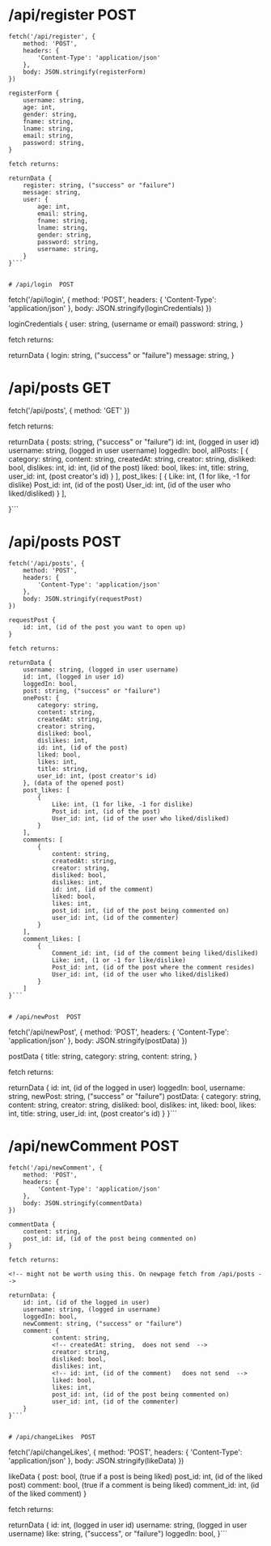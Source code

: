# /api/register  POST
```
fetch('/api/register', {
    method: 'POST',
    headers: {
        'Content-Type': 'application/json'
    },
    body: JSON.stringify(registerForm)
})

registerForm {
    username: string,
    age: int,
    gender: string,
    fname: string,
    lname: string,
    email: string,
    password: string,
}

fetch returns:

returnData {
    register: string, ("success" or "failure")
    message: string,
    user: {
        age: int,
        email: string,
        fname: string,
        lname: string,
        gender: string,
        password: string,
        username: string,
    }
}```


# /api/login  POST
```
fetch('/api/login', {
    method: 'POST',
    headers: {
        'Content-Type': 'application/json'
    },
    body: JSON.stringify(loginCredentials)
})

loginCredentials {
    user: string, (username or email)
    password: string,
}

fetch returns:

returnData {
    login: string, ("success" or "failure")
    message: string,
}


# /api/posts  GET

fetch('/api/posts', {
    method: 'GET'
})

fetch returns:

returnData {
    posts: string, ("success" or "failure")
    id: int, (logged in user id)
    username: string, (logged in user username)
    loggedIn: bool,
    allPosts: [
        {
            category: string,
            content: string,
            createdAt: string,
            creator: string,
            disliked: bool,
            dislikes: int,
            id: int, (id of the post)
            liked: bool,
            likes: int,
            title: string,
            user_id: int, (post creator's id)
        }
    ],
    post_likes: [
        {
            Like: int, (1 for like, -1 for dislike)
            Post_id: int, (id of the post)
            User_id: int, (id of the user who liked/disliked)
        }
    ],
    
}```


# /api/posts  POST
```
fetch('/api/posts', {
    method: 'POST',
    headers: {
        'Content-Type': 'application/json'
    },
    body: JSON.stringify(requestPost)
})

requestPost {
    id: int, (id of the post you want to open up)
}

fetch returns:

returnData {
    username: string, (logged in user username)
    id: int, (logged in user id)
    loggedIn: bool,
    post: string, ("success" or "failure")
    onePost: {
        category: string,
        content: string,
        createdAt: string,
        creator: string,
        disliked: bool,
        dislikes: int,
        id: int, (id of the post)
        liked: bool,
        likes: int,
        title: string,
        user_id: int, (post creator's id)
    }, (data of the opened post)
    post_likes: [
        {
            Like: int, (1 for like, -1 for dislike)
            Post_id: int, (id of the post)
            User_id: int, (id of the user who liked/disliked)
        }
    ],
    comments: [
        {
            content: string,
            createdAt: string,
            creator: string,
            disliked: bool,
            dislikes: int,
            id: int, (id of the comment)
            liked: bool,
            likes: int,
            post_id: int, (id of the post being commented on)
            user_id: int, (id of the commenter)
        }
    ],
    comment_likes: [
        {
            Comment_id: int, (id of the comment being liked/disliked)
            Like: int, (1 or -1 for like/dislike)
            Post_id: int, (id of the post where the comment resides)
            User_id: int, (id of the user who liked/disliked)
        }
    ]
}```


# /api/newPost  POST
```
fetch('/api/newPost', {
    method: 'POST',
    headers: {
        'Content-Type': 'application/json'
    },
    body: JSON.stringify(postData)
})

postData {
    title: string,
    category: string,
    content: string,
}

fetch returns:

<!-- might not be worth using this. On newpage fetch from /api/posts -->

returnData {
    id: int, (id of the logged in user)
    loggedIn: bool,
    username: string,
    newPost: string, ("success" or "failure")
    postData: {
        category: string,
        content: string,
        <!-- createdAt: string,  does not send -->
        creator: string,
        disliked: bool,
        dislikes: int,
        <!-- id: int, (id of the post)   does not send-->
        liked: bool,
        likes: int,
        title: string,
        user_id: int, (post creator's id)
    }
}```


# /api/newComment  POST
```
fetch('/api/newComment', {
    method: 'POST',
    headers: {
        'Content-Type': 'application/json'
    },
    body: JSON.stringify(commentData)
})

commentData {
    content: string,
    post_id: id, (id of the post being commented on)
}

fetch returns:

<!-- might not be worth using this. On newpage fetch from /api/posts -->

returnData: {
    id: int, (id of the logged in user)
    username: string, (logged in username)
    loggedIn: bool,
    newComment: string, ("success" or "failure")
    comment: {
            content: string,
            <!-- createdAt: string,  does not send  -->
            creator: string,
            disliked: bool,
            dislikes: int,
            <!-- id: int, (id of the comment)   does not send  -->
            liked: bool,
            likes: int,
            post_id: int, (id of the post being commented on)
            user_id: int, (id of the commenter)
    }
}```


# /api/changeLikes  POST
```
fetch('/api/changeLikes', {
    method: 'POST',
    headers: {
        'Content-Type': 'application/json'
    },
    body: JSON.stringify(likeData)
})

likeData {
    post: bool, (true if a post is being liked)
    post_id: int, (id of the liked post)
    comment: bool, (true if a comment is being liked)
    comment_id: int, (id of the liked comment)
}

fetch returns:

returnData {
    id: int, (logged in user id)
    username: string, (logged in user username)
    like: string, ("success", or "failure")
    loggedIn: bool,
}```